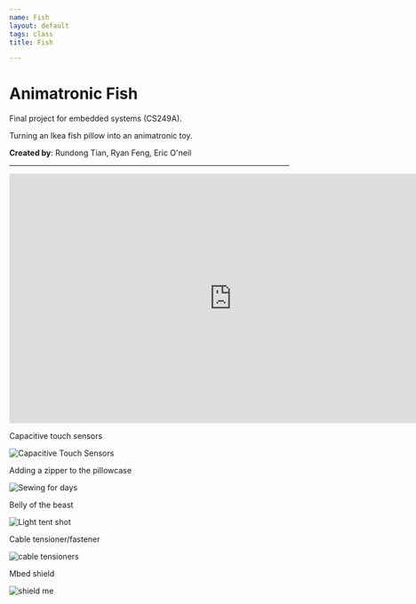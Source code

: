 ```yaml
---
name: Fish
layout: default
tags: class 
title: Fish

---
```


# Animatronic Fish #

Final project for embedded systems (CS249A).

Turning an Ikea fish pillow into an animatronic toy. 

**Created by**: Rundong Tian, Ryan Feng, Eric O'neil

---

<iframe src="https://player.vimeo.com/video/150573325?color=057AA0&title=0&byline=0&portrait=0" width="800" height="450" frameborder="0" webkitallowfullscreen mozallowfullscreen allowfullscreen></iframe>

Capacitive touch sensors

![Capacitive Touch Sensors](https://farm8.staticflickr.com/7539/15413912583_d4a0f4af00_c.jpg)

Adding a zipper to the pillowcase

![Sewing for days](https://farm9.staticflickr.com/8598/16031608671_fbd51d8930_c.jpg)

Belly of the beast

![Light tent shot](https://farm9.staticflickr.com/8644/15855860579_be44937609_c.jpg)

Cable tensioner/fastener

![cable tensioners](https://farm2.staticflickr.com/1499/24175538981_c13ed75629_c.jpg)

Mbed shield

![shield me](https://farm8.staticflickr.com/7503/16032867182_6a216d33ea_c.jpg)

